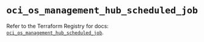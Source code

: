 # `oci_os_management_hub_scheduled_job`

Refer to the Terraform Registry for docs: [`oci_os_management_hub_scheduled_job`](https://registry.terraform.io/providers/oracle/oci/7.19.0/docs/resources/os_management_hub_scheduled_job).
